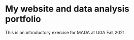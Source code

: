 # My website and data analysis portfolio

This is an introductory exercise for MADA at UGA Fall 2021.